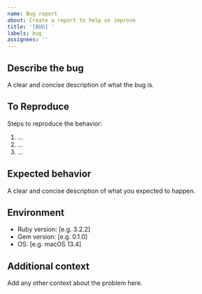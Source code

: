 ```yaml
---
name: Bug report
about: Create a report to help us improve
title: '[BUG] '
labels: bug
assignees: ''
---
```


## Describe the bug
A clear and concise description of what the bug is.

## To Reproduce
Steps to reproduce the behavior:
1. ...
2. ...
3. ...

## Expected behavior
A clear and concise description of what you expected to happen.

## Environment
- Ruby version: [e.g. 3.2.2]
- Gem version: [e.g. 0.1.0]
- OS: [e.g. macOS 13.4]

## Additional context
Add any other context about the problem here. 